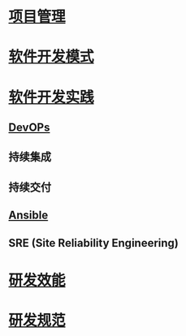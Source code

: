 
# [项目管理](PM/README.md)

# [软件开发模式](KS-SDM/README.md)

# [软件开发实践](KS-SDP/README.md)
## [DevOPs](DevOPs/README.md)
## 持续集成
## 持续交付

## [Ansible](Ansible/README.md)

## SRE (Site Reliability Engineering)

# [研发效能](RDE/README.md)

# [研发规范](R&D-Specification/README.md)
